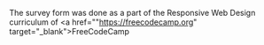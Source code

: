 The survey form was done as a part of the Responsive Web Design curriculum of <a href=""https://freecodecamp.org" target="_blank">FreeCodeCamp</a>
